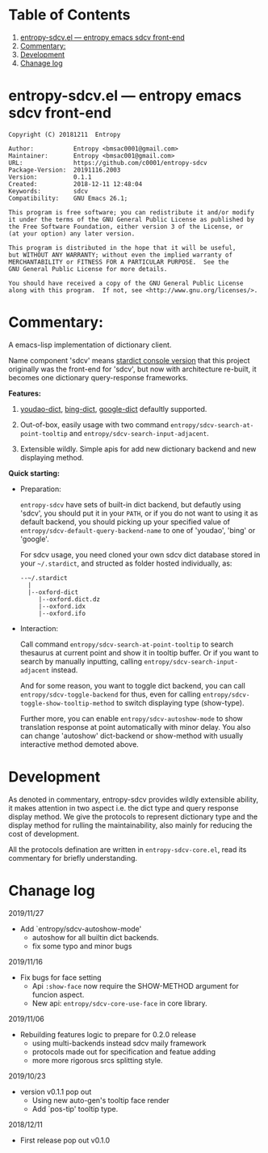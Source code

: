 
# Table of Contents

1.  [entropy-sdcv.el &#x2014; entropy emacs sdcv front-end](#orgb146151)
2.  [Commentary:](#org3d0e680)
3.  [Development](#org9efeec1)
4.  [Chanage log](#org76d4a53)


<a id="orgb146151"></a>

# entropy-sdcv.el &#x2014; entropy emacs sdcv front-end

    Copyright (C) 20181211  Entropy
    
    Author:           Entropy <bmsac0001@gmail.com>
    Maintainer:       Entropy <bmsac001@gmail.com>
    URL:              https://github.com/c0001/entropy-sdcv
    Package-Version:  20191116.2003
    Version:          0.1.1
    Created:          2018-12-11 12:48:04
    Keywords:         sdcv
    Compatibility:    GNU Emacs 26.1;
    
    This program is free software; you can redistribute it and/or modify
    it under the terms of the GNU General Public License as published by
    the Free Software Foundation, either version 3 of the License, or
    (at your option) any later version.
    
    This program is distributed in the hope that it will be useful,
    but WITHOUT ANY WARRANTY; without even the implied warranty of
    MERCHANTABILITY or FITNESS FOR A PARTICULAR PURPOSE.  See the
    GNU General Public License for more details.
    
    You should have received a copy of the GNU General Public License
    along with this program.  If not, see <http://www.gnu.org/licenses/>.


<a id="org3d0e680"></a>

# Commentary:

A emacs-lisp implementation of dictionary client.

Name component 'sdcv' means [stardict console version](https://github.com/Dushistov/sdcv) that this
project originally was the front-end for 'sdcv', but now with
architecture re-built, it becomes one dictionary query-response
frameworks.

**Features:**

1.  [youdao-dict](https://github.com/xuchunyang/youdao-dictionary.el), [bing-dict](https://github.com/cute-jumper/bing-dict.el), [google-dict](https://github.com/atykhonov/google-translate) defaultly supported.

2.  Out-of-box, easily usage with two command
    `entropy/sdcv-search-at-point-tooltip` and
    `entropy/sdcv-search-input-adjacent`.

3.  Extensible wildly. Simple apis for add new dictionary backend
    and new displaying method.

**Quick starting:**

-   Preparation:
    
    `entropy-sdcv` have sets of built-in dict backend, but defautly
     using 'sdcv', you should put it in your `PATH`, or if you do not
     want to using it as default backend, you should picking up your
     specified value of `entropy/sdcv-default-query-backend-name` to
     one of 'youdao', 'bing' or 'google'.
    
    For sdcv usage, you need cloned your own sdcv dict database
    stored in your `~/.stardict`, and structed as folder hosted
    individually, as:
    
        --~/.stardict
          |
          |--oxford-dict
             |--oxford.dict.dz
             |--oxford.idx
             |--oxford.ifo

-   Interaction:
    
    Call command `entropy/sdcv-search-at-point-tooltip` to search
    thesaurus at current point and show it in tooltip buffer. Or if
    you want to search by manually inputting, calling
    `entropy/sdcv-search-input-adjacent` instead.
    
    And for some reason, you want to toggle dict backend, you can
    call `entropy/sdcv-toggle-backend` for thus, even for calling
    `entropy/sdcv-toggle-show-tooltip-method` to switch displaying
    type (show-type).
    
    Further more, you can enable `entropy/sdcv-autoshow-mode` to show
    translation response at point automatically with minor delay. You
    also can change 'autoshow' dict-backend or show-method with usually
    interactive method demoted above.


<a id="org9efeec1"></a>

# Development

As denoted in commentary, entropy-sdcv provides wildly extensible
ability, it makes attention in two aspect i.e. the dict type and
query response display method. We give the protocols to represent
dictionary type and the display method for rulling the
maintainability, also mainly for reducing the cost of development.

All the protocols defination are written in
`entropy-sdcv-core.el`, read its commentary for briefly
understanding.


<a id="org76d4a53"></a>

# Chanage log

2019/11/27

-   Add \`entropy/sdcv-autoshow-mode'
    -   autoshow for all builtin dict backends.
    -   fix some typo and minor bugs

2019/11/16

-   Fix bugs for face setting
    -   Api `:show-face` now require the SHOW-METHOD argument for
        funcion aspect.
    -   New api: `entropy/sdcv-core-use-face` in core library.

2019/11/06

-   Rebuilding features logic to prepare for 0.2.0 release
    -   using multi-backends instead sdcv maily framework
    -   protocols made out for specification and featue adding
    -   more more rigorous srcs splitting style.

2019/10/23

-   version v0.1.1 pop out
    -   Using new auto-gen's tooltip face render
    -   Add \`pos-tip' tooltip type.

2018/12/11

-   First release pop out v0.1.0

